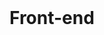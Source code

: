 # Front-end
<!DOCTYPE html>
<html lang="es">

<head>
    <meta charset="UTF-8">
    <meta name="viewport" content="width=device-width, initial-scale=1.0">
    <title>Document</title>
    <style>
        /* Estilo para el rectángulo */
        
        .rectangulo {
            width: 1885px;
            height: 50px;
            background-color: #db343f;
            border: 2px solid #db343f;
            margin-top: 20px;
            /* Espacio superior para separar del h1 */
            flex-direction: column;
            /* Colocar botones en columna */
            justify-content: flex-start;
            /* Alinear al inicio verticalmente */
            align-items: flex-start;
            /* Alinear al inicio horizontalmente */
        }
        /* Estilo para los botones */
        
        .rectangulo button {
            width: 200px;
            /* Ancho de los botones */
            height: 45px;
            margin-left: 10px;
            /* Espacio entre los botones */
        }
        
        .container {
            display: flex;
            align-items: center;
            /* Alinear verticalmente al centro */
        }
        /* Estilo para la imagen */
        
        .container img {
            width: 100px;
            /* Ancho de la imagen */
            margin-right: 10px;
            /* Espacio entre la imagen y el texto */
        }
        /* Estilo para la barra de búsqueda */
        
        .search-bar {
            width: 500px;
            /* Ancho de la barra de búsqueda */
            padding: 5px;
            /* Espaciado interno */
            border: 1px solid #ccc;
            /* Borde de la barra de búsqueda */
        }
        /* Estilo para el encabezado */
        
        h1 {
            margin: 0 330px 0 0;
            /* Eliminar margen superior e inferior del encabezado */
        }
        /* Estilo para las imágenes adicionales */
        
        .extra-images img {
            width: 50px;
            /* Ancho de las imágenes adicionales */
            margin-right: 10px;
            /* Espacio entre las imágenes */
        }
        /* Estilo para el rectángulo */
        
        .rectangulo1 {
            width: 1885px;
            height: 1500px;
            background-color: #db343f;
            border: 2px solid #010101;
            margin-top: 20px;
            /* Espacio superior para separar del h1 */
            flex-direction: column;
            /* Colocar botones en columna */
            justify-content: flex-start;
            /* Alinear al inicio verticalmente */
            align-items: flex-start;
            /* Alinear al inicio horizontalmente */
        }
        
        .rectangulo1 img {
            width: 200px;
            /* Ancho de las imágenes */
            margin: 15px;
            /* Espacio entre las imágenes */
        }
        /* Estilo para centrar las imágenes horizontalmente */
        
        .rectangulo2 {
            width: 1885px;
            height: 150px;
            background-color: #ffffff;
            border: 2px solid #ffffff;
            margin-top: 20px;
            /* Espacio superior para separar del h1 */
            flex-direction: column;
            /* Colocar botones en columna */
            justify-content: flex-start;
            /* Alinear al inicio verticalmente */
            align-items: flex-start;
            /* Alinear al inicio horizontalmente */
        }
        
        .rectangulo2 img {
            width: 80px;
            /* Ancho de las imágenes */
            margin: 20px;
            /* Espacio entre las imágenes */
        }
        /* Estilo para centrar las imágenes horizontalmente */
        
        .container1 {
            display: flex;
            align-items: center;
            /* Alinear verticalmente al centro */
        }
        /* Estilo para la imagen */
        
        .container1 img {
            width: 50px;
            /* Ancho de la imagen */
            margin-right: 10px;
            /* Espacio entre la imagen y el texto */
        }
        
        .container2 {
            display: flex;
            align-items: center;
            /* Alinear verticalmente al centro */
        }
        /* Estilo para la imagen */
        
        .container2 img {
            width: 50px;
            /* Ancho de la imagen */
            margin-right: 10px;
            /* Espacio entre la imagen y el texto */
        }
        
        .medios de pago {
            width: 50px;
            /* Ancho de las imágenes adicionales */
            margin-right: 10px;
            /* Espacio entre las imágenes */
        }
        
        .suscribirse {
            width: 400px;
            /* Ancho de los botones */
            height: 45px;
            margin-left: 280px;
            /* Espacio entre los botones */
        }
        
        .rectangulo1 button {
            width: 100px;
            /* Ancho de los botones */
            height: 45px;
            margin-left: 10px;
            /* Espacio entre los botones */
            display: block;
        }
        /* Estilo para el contenedor derecho */
        
        .contenedor-derecho {
            float: left;
            /* Alinea a la derecha */
            width: 300px;
            /* Establece el ancho del contenedor */
            margin-left: 250px;
            /* Agrega un margen izquierdo para separarlo del contenido principal */
        }
        /* Estilo para las imágenes dentro del contenedor */
        
        .contenedor-derecho img {
            width: 200px;
            /* Establece el ancho de las imágenes */
            margin-bottom: 10px;
            /* Agrega espacio entre las imágenes */
        }
        /* Estilo para el texto dentro del contenedor */
        
        .contenedor-derecho p {
            margin: 0;
            /* Elimina el margen predeterminado de los párrafos */
            font-size: 14px;
            /* Tamaño de fuente para el texto */
            color: #fff;
            /* Cambia el color del texto a blanco */
        }
        
        .contenedor-derecho1 {
            float: left;
            /* Alinea a la derecha */
            width: 300px;
            /* Establece el ancho del contenedor */
            margin-left: 10px;
            /* Agrega un margen izquierdo para separarlo del contenido principal */
        }
        /* Estilo para las imágenes dentro del contenedor */
        
        .contenedor-derecho1 img {
            width: 200px;
            /* Establece el ancho de las imágenes */
            margin-bottom: 10px;
            /* Agrega espacio entre las imágenes */
        }
        /* Estilo para el texto dentro del contenedor */
        
        .contenedor-derecho1 p {
            margin: 0;
            /* Elimina el margen predeterminado de los párrafos */
            font-size: 14px;
            /* Tamaño de fuente para el texto */
            color: #fff;
            /* Cambia el color del texto a blanco */
        }
        
        .contenedor-derecho2 {
            float: left;
            /* Alinea a la derecha */
            width: 300px;
            /* Establece el ancho del contenedor */
            margin-left: 10px;
            /* Agrega un margen izquierdo para separarlo del contenido principal */
        }
        /* Estilo para las imágenes dentro del contenedor */
        
        .contenedor-derecho2 img {
            width: 200px;
            /* Establece el ancho de las imágenes */
            margin-bottom: 10px;
            /* Agrega espacio entre las imágenes */
        }
        /* Estilo para el texto dentro del contenedor */
        
        .contenedor-derecho2 p {
            margin: 0;
            /* Elimina el margen predeterminado de los párrafos */
            font-size: 14px;
            /* Tamaño de fuente para el texto */
            color: #fff;
            /* Cambia el color del texto a blanco */
        }
        
        .contenedor-derecho3 {
            float: left;
            /* Alinea a la derecha */
            width: 300px;
            /* Establece el ancho del contenedor */
            margin-left: 10px;
            /* Agrega un margen izquierdo para separarlo del contenido principal */
        }
        /* Estilo para las imágenes dentro del contenedor */
        
        .contenedor-derecho3 img {
            width: 200px;
            /* Establece el ancho de las imágenes */
            margin-bottom: 10px;
            /* Agrega espacio entre las imágenes */
        }
        /* Estilo para el texto dentro del contenedor */
        
        .contenedor-derecho3 p {
            margin: 0;
            /* Elimina el margen predeterminado de los párrafos */
            font-size: 14px;
            /* Tamaño de fuente para el texto */
            color: #fff;
            /* Cambia el color del texto a blanco */
        }
        
    </style>
</head>

<body>

    <div class="container">
        <img src="fresa.jpg" alt="Imagen de Ecomarket" width="30">
        <h1>Ecomarket Salud y bienestar</h1>
        <input type="text" class="search-bar" placeholder="Buscar...">
        <div class="extra-images">
            <img src="compras.jpg" alt="compras" width="80">
            <img src="usuario.jpg" alt="usuario" width="80">
            <img src="pagos.jpg" alt="pagos" width="80">
            <img src="inicio.jpg" alt="inicio" width="80">

        </div>

    </div>

    <div class="rectangulo">
        <button>Categorías</button>
        <button>Ofertas</button>
    </div>

    <div class="rectangulo1">
        <!-- Imágenes en rectangulo1 -->
        <img src="carnes.jpg" alt="carnes">
        <img src="arroz.jpg" alt="arroz">
        <img src="frutas.jpg" alt="frutas">
        <img src="leches.jpg" alt="leches">
        <img src="pan.jpg" alt="pan">
        <img src="aceites.jpg" alt="aceites">
        <img src="gaseosas.jpg" alt="gaseosas">
        <img src="detergentes.jpg" alt="detergentes">
        <h1>Filtros</h1>
        <h2>Filtrado por</h2>


        <div class="rectangulo button">
            <h3>Categorías</h3>
            <button>Frutas</button>
            <button>Verduras</button>
            <button>Lacteos</button>
            <button>Carnes</button>
            <button>Aseo personal</button>
            <button>Viveres y abarrotes</button>
            <button>Otros</button>
            

            <h3>Marcas</h3>
            <button>Primavera</button>
            <button>Alpina</button>
            <button>Roa</button>
            <button>La Fazenda</button>
            <button>Colanta</button>
            <button>La Granja</button>
            <button>Otros</button>

            <h3>Tipo de producto</h3>
            <button>Manzana</button>
            <button>Arroz</button>
            <button>Banano</button>
            <button>Pollo</button>
            <button>Cerdo</button>
            <button>Salchicas</button>
            <button>Otros</button>

        </div>

        <div class="contenedor-derecho">
            <img src="huevos.jpg" alt="Huevo campesino AA">
            <p> Precio: $600 Und.</p>
            <p> Cantidad: 30 Und.</p>
            <p> Total: 18.000 </p>

            <img src="aceiteo.jpg" alt="Aceite de oliva">
            <p>Precio: $8550 / 1000 ml.</p>
            <p>Cantidad: 1 Und.</p>
            <p>Total: $8.550 </p>

            <img src="manzana.jpg" alt="Manzana Roja">
            <p>Precio: $2250 Und.</p>
            <p>Cantidad: 10 Und.</p>
            <p>Total: $22.500 </p>

       
        
        </div>
        
    </div>
